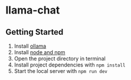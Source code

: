 # llama-chat

## Getting Started
1. Install [ollama](https://ollama.com/)
2. Install [node and npm](https://nodejs.org/en)
3. Open the project directory in terminal
4. Install project dependencies with `npm install`
5. Start the local server with `npm run dev`
